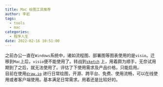 ```yaml
---
title: Mac 绘图工具推荐
author: 李岩
tags:
  - tools
  - mac
categories:
  - 程序人生
date: 2022-02-16 10:51:00
---
```

之前办公一直在`Windows`系统中，诸如流程图、部署图等图表使用的是`visio`。迁移到`Mac`上后，`visio`便不能使用了。转战到[`sketch`](https://www.sketch.com/) 上，用着颇为顺手，无奈试用期到了之后，就无法使用了。评估了下使用需求及产品价格，只能启用。  
目前在使用[`draw.io`](https://draw.io/) 进行日常绘图，开源、跨平台、免费、使用流畅，可以在线使用或者客户端使用。基本满足日常需求。用着还是比较好的。
